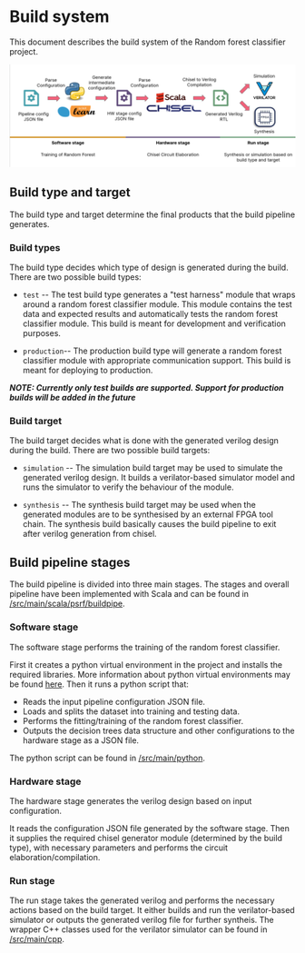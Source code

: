# Build system

This document describes the build system of the Random forest classifier project.

![Overall build pipeline](images/build-pipeline.png)

## Build type and target

The build type and target determine the final products that the build pipeline generates.

### Build types

The build type decides which type of design is generated during the build. There are two possible build types:

- `test` -- The test build type generates a "test harness" module that wraps around a random forest classifier module. This module contains the test data and expected results and automatically tests the random forest classifier module. This build is meant for development and verification purposes.

- `production`-- The production build type will generate a random forest classifier module with appropriate communication support. This build is meant for deploying to production.

***NOTE: Currently only test builds are supported. Support for production builds will be added in the future***

### Build target

The build target decides what is done with the generated verilog design during the build. There are two possible build targets:

- `simulation` -- The simulation build target may be used to simulate the generated verilog design. It builds a verilator-based simulator model and runs the simulator to verify the behaviour of the module.

- `synthesis` -- The synthesis build target may be used when the generated modules are to be synthesised by an external FPGA tool chain. The synthesis build basically causes the build pipeline to exit after verilog generation from chisel.

## Build pipeline stages

The build pipeline is divided into three main stages. The stages and overall pipeline have been implemented with Scala and can be found in [/src/main/scala/psrf/buildpipe](../src/main/scala/psrf/buildpipe).

### Software stage

The software stage performs the training of the random forest classifier.

First it creates a python virtual environment in the project and installs the required libraries. More information about python virtual environments may be found [here](https://docs.python.org/3/tutorial/venv.html). Then it runs a python script that:

- Reads the input pipeline configuration JSON file.
- Loads and splits the dataset into training and testing data.
- Performs the fitting/training of the random forest classifier.
- Outputs the decision trees data structure and other configurations to the hardware stage as a JSON file.

The python script can be found in [/src/main/python](../src/main/python).

### Hardware stage

The hardware stage generates the verilog design based on input configuration.

It reads the configuration JSON file generated by the software stage. Then it supplies the required chisel generator module (determined by the build type), with necessary parameters and performs the circuit elaboration/compilation.

### Run stage

The run stage takes the generated verilog and performs the necessary actions based on the build target. It either builds and run the verilator-based simulator or outputs the generated verilog file for further syntheis. The wrapper C++ classes used for the verilator simulator can be found in [/src/main/cpp](../src/main/cpp).
